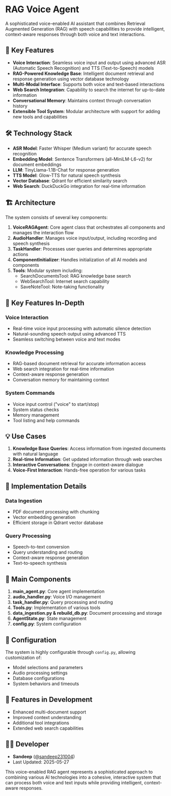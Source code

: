 # RAG Voice Agent

A sophisticated voice-enabled AI assistant that combines Retrieval Augmented Generation (RAG) with speech capabilities to provide intelligent, context-aware responses through both voice and text interactions.

## 🌟 Key Features

- **Voice Interaction**: Seamless voice input and output using advanced ASR (Automatic Speech Recognition) and TTS (Text-to-Speech) models
- **RAG-Powered Knowledge Base**: Intelligent document retrieval and response generation using vector database technology
- **Multi-Modal Interface**: Supports both voice and text-based interactions
- **Web Search Integration**: Capability to search the internet for up-to-date information
- **Conversational Memory**: Maintains context through conversation history
- **Extensible Tool System**: Modular architecture with support for adding new tools and capabilities

## 🛠️ Technology Stack

- **ASR Model**: Faster Whisper (Medium variant) for accurate speech recognition
- **Embedding Model**: Sentence Transformers (all-MiniLM-L6-v2) for document embeddings
- **LLM**: TinyLlama-1.1B-Chat for response generation
- **TTS Model**: Glow-TTS for natural speech synthesis
- **Vector Database**: Qdrant for efficient similarity search
- **Web Search**: DuckDuckGo integration for real-time information

## 🏗️ Architecture

The system consists of several key components:

1. **VoiceRAGAgent**: Core agent class that orchestrates all components and manages the interaction flow
2. **AudioHandler**: Manages voice input/output, including recording and speech synthesis
3. **TaskHandler**: Processes user queries and determines appropriate actions
4. **ComponentInitializer**: Handles initialization of all AI models and components
5. **Tools**: Modular system including:
   - SearchDocumentsTool: RAG knowledge base search
   - WebSearchTool: Internet search capability
   - SaveNoteTool: Note-taking functionality

## 🚀 Key Features In-Depth

### Voice Interaction
- Real-time voice input processing with automatic silence detection
- Natural-sounding speech output using advanced TTS
- Seamless switching between voice and text modes

### Knowledge Processing
- RAG-based document retrieval for accurate information access
- Web search integration for real-time information
- Context-aware response generation
- Conversation memory for maintaining context

### System Commands
- Voice input control ("voice" to start/stop)
- System status checks
- Memory management
- Tool listing and help commands

## 💡 Use Cases

1. **Knowledge Base Queries**: Access information from ingested documents with natural language
2. **Real-time Information**: Get updated information through web searches
3. **Interactive Conversations**: Engage in context-aware dialogue
4. **Voice-First Interaction**: Hands-free operation for various tasks

## 🔧 Implementation Details

### Data Ingestion
- PDF document processing with chunking
- Vector embedding generation
- Efficient storage in Qdrant vector database

### Query Processing
- Speech-to-text conversion
- Query understanding and routing
- Context-aware response generation
- Text-to-speech synthesis

## 🎯 Main Components

1. **main_agent.py**: Core agent implementation
2. **audio_handler.py**: Voice I/O management
3. **task_handler.py**: Query processing and routing
4. **Tools.py**: Implementation of various tools
5. **data_ingestion.py & rebuild_db.py**: Document processing and storage
6. **AgentState.py**: State management
7. **config.py**: System configuration

## 📝 Configuration

The system is highly configurable through `config.py`, allowing customization of:
- Model selections and parameters
- Audio processing settings
- Database configurations
- System behaviors and timeouts

## 🌟 Features in Development

- Enhanced multi-document support
- Improved context understanding
- Additional tool integrations
- Extended web search capabilities

## 👨‍💻 Developer

- **Sandeep** ([@sandeep231004](https://github.com/sandeep231004))
- Last Updated: 2025-05-27


This voice-enabled RAG agent represents a sophisticated approach to combining various AI technologies into a cohesive, interactive system that can process both voice and text inputs while providing intelligent, context-aware responses.
